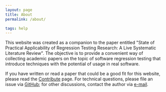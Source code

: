 ```yaml
---
layout: page
title: About
permalink: /about/

tags: help
---
```


This website was created as a companion to the paper entitled 
"State of Practical Applicability of Regression Testing Research: 
A Live Systematic Literature Review".
The objective is to provide a convenient way of collecting academic
papers on the topic of software regression testing that introduce
techniques with the potential of usage in real software.

If you have written or read a paper that could be a good fit for this
website, please read the [Contribute](contribute) page.
For technical questions, please file an issue via [GitHub](https://github.com/RenanGreca/literature-repository/issues);
for other discussions, contact the author via [e-mail](mailto:renan.greca@gssi.it).